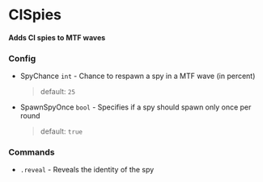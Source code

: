 ﻿# CISpies

#### Adds CI spies to MTF waves

### Config
- SpyChance `int` - Chance to respawn a spy in a MTF wave (in percent)

  > default: `25`
- SpawnSpyOnce `bool` - Specifies if a spy should spawn only once per round

  > default: `true`

### Commands
- `.reveal` - Reveals the identity of the spy
